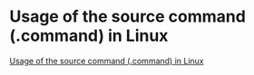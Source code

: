 # Usage of the source command (.command) in Linux
[Usage of the source command (.command) in Linux](https://aiwithcloud.com/2022/09/15/usage_of_the_source_command_-command_in_linux/)